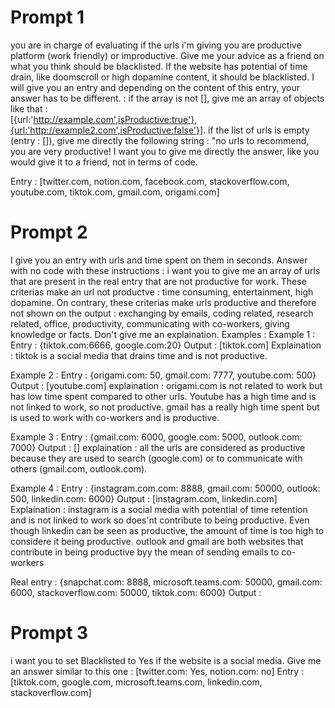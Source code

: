 # Prompt 1

you are in charge of evaluating if the urls i'm giving you are productive platform (work friendly) or improductive. 
Give me your advice as a friend on what you think should be blacklisted. If the website has potential of time drain, 
like doomscroll or high dopamine content, it should be blacklisted. I will give you an entry and depending on the content 
of this entry, your answer has to be different. : if the array is not [], give me an array of objects like that :   
[{url:'http://example.com',isProductive:true'},{url:'http://example2.com',isProductive:false'}]. 
  if the list of urls is empty (entry : []), give me directly the following string : "no urls to recommend, you are very 
productive! I want you to give me directly the answer, like you would give it to a friend, not in terms of code.

Entry : [twitter.com, notion.com, facebook.com, stackoverflow.com, youtube.com, tiktok.com, gmail.com, origami.com]

# Prompt 2

I give you an entry with urls and time spent on them in seconds. Answer with no code with these instructions :
i want you to give me an array of urls that are present in the real entry that are not productive for work. These criterias
make an url not productve : time consuming, entertainment, high dopamine.
On contrary, these criterias make urls productive and therefore not shown on the output : exchanging by emails, 
coding related, research related, office, productivity, communicating with co-workers, giving knowledge or facts. Don't give me an explaination.
Examples :
Example 1 :
Entry : {tiktok.com:6666, google.com:20}
Output : [tiktok.com]
Explaination : tiktok is a social media that drains time and is not productive.

Example 2 :
Entry : {origami.com: 50, gmail.com: 7777, youtube.com: 500}
Output : [youtube.com]
explaination : origami.com is not related to work but has low time spent compared to other urls. Youtube has a high time and is not linked to work, so not productive. gmail has a really high time spent but is used to work with co-workers and is productive.

Example 3 :
Entry : {gmail.com: 6000, google.com: 5000, outlook.com: 7000}
Output : []
explaination : all the urls are considered as productive because they are used to search (google.com) or to communicate with others (gmail.com, outlook.com).

Example 4 :
Entry : {instagram.com.com: 8888, gmail.com: 50000, outlook: 500, linkedin.com: 6000}
Output : [instagram.com, linkedin.com]
Explaination : instagram is a social media with potential of time retention and is not linked to work so does'nt contribute
to being productive. Even though linkedin can be seen as productive, the amount of time is too high to considere it being
productive. outlook and gmail are both websites that contribute in being productive byy the mean of sending emails to 
co-workers


Real entry : {snapchat.com: 8888, microsoft.teams.com: 50000, gmail.com: 6000, stackoverflow.com: 50000, tiktok.com: 6000}
Output : 

# Prompt 3
i want you to set Blacklisted to Yes if the website is a social media. Give me an answer similar to this one : 
[twitter.com: Yes, notion.com: no]
Entry : [tiktok.com, google.com, microsoft.teams.com, linkedin.com, stackoverflow.com] 
